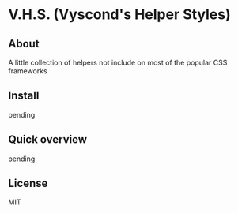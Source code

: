 # V.H.S. (Vyscond's Helper Styles)

## About

A little collection of helpers not include on most of the popular CSS frameworks

## Install

pending

## Quick overview

pending

## License

MIT
